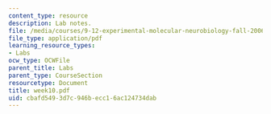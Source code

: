 ```yaml
---
content_type: resource
description: Lab notes.
file: /media/courses/9-12-experimental-molecular-neurobiology-fall-2006/cbafd5493d7c946becc16ac124734dab_week10.pdf
file_type: application/pdf
learning_resource_types:
- Labs
ocw_type: OCWFile
parent_title: Labs
parent_type: CourseSection
resourcetype: Document
title: week10.pdf
uid: cbafd549-3d7c-946b-ecc1-6ac124734dab
---
```

